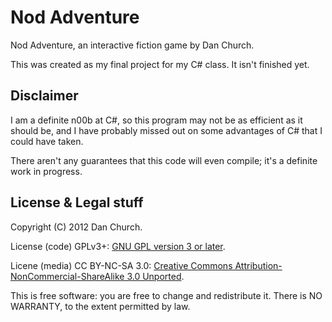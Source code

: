 Nod Adventure
=============

Nod Adventure, an interactive fiction game by Dan Church.

This was created as my final project for my C# class. It isn't finished yet.

Disclaimer
----------

I am a definite n00b at C#, so this program may not be as efficient as it
should be, and I have probably missed out on some advantages of C# that I could
have taken.

There aren't any guarantees that this code will even compile; it's a definite
work in progress.

License & Legal stuff
---------------------

Copyright (C) 2012 Dan Church.

License (code) GPLv3+: [GNU GPL version 3 or
later](http://gnu.org/licenses/gpl.html).

Licene (media) CC BY-NC-SA 3.0: [Creative Commons Attribution-NonCommercial-ShareAlike 3.0 Unported](http://creativecommons.org/licenses/by-nc-sa/3.0/).

This is free software: you are free to change and redistribute it. There is NO
WARRANTY, to the extent permitted by law.
